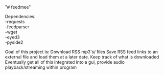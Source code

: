 "# feedmee" 

Dependencies:<br />
-requests<br />
-feedparser<br />
-wget<br />
-eyed3<br />
-pyside2<br />

Goal of this project is:
Download RSS mp3's/ files
Save RSS feed links to an external file and load them at a later date.
Keep track of what is downloaded
Eventually get all of this integrated into a gui, provide audio playback/streaming within program
